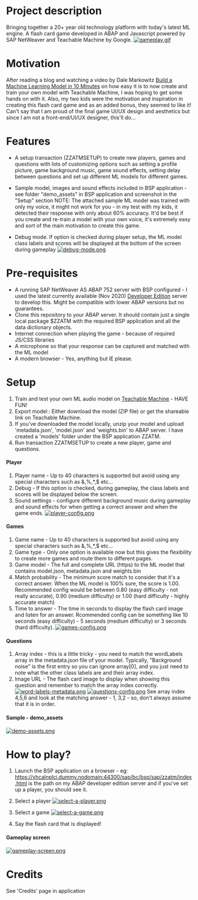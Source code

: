 # Project description
Bringing together a 20+ year old technology platform with today's latest ML engine. A flash card game developed in ABAP and Javascript powered by SAP NetWeaver and Teachable Machine by Google.
[![gameplay.gif](https://i.postimg.cc/vmCprrjH/gameplay.gif)](https://postimg.cc/KKrqFMxd)


# Motivation
After reading a blog and watching a video by Dale Markowitz [Build a Machine Learning Model in 10 Minutes](https://daleonai.com/ml-model-ten-mins) on how easy it is to now create and train your own model with Teachable Machine, I was hoping to get some hands on with it. Also, my two kids were the motivation and inspiration in creating this flash card game and as an added bonus, they seemed to like it! Can't say that I am proud of the final game UI/UX design and aesthetics but since I am not a front-end/UI/UX designer, this'll do...


# Features
- A setup transaction (ZZATMSETUP) to create new players, games and questions with lots of customizing options such as setting a profile picture, game background music, game sound effects, setting delay between questions and set up different ML models for different games.

- Sample model, images and sound effects included in BSP application - see folder "demo_assets" in BSP application and screenshot in the "Setup" section
NOTE: The attached sample ML model was trained with only my voice, it might not work for you - in my test with my kids, it detected their response with only about 60% accuracy. It'd be best if you create and re-train a model with your own voice, it's extremely easy and sort of the main motivation to create this game.

- Debug mode. If option is checked during player setup, the ML model class labels and scores will be displayed at the bottom of the screen during gameplay
[![debug-mode.png](https://i.postimg.cc/wBb0L91X/debug-mode.png)](https://postimg.cc/CZkGVTH5)


# Pre-requisites
- A running SAP NetWeaver AS ABAP 752 server with BSP configured - I used the latest currently available (Nov 2020) [Developer Edition](https://blogs.sap.com/2019/07/01/as-abap-752-sp04-developer-edition-to-download/) server to develop this. Might be compatible with lower ABAP versions but no guarantees.
- Clone this repository to your ABAP server. It should contain just a single local package $ZZATM with the required BSP application and all the data dictionary objects. 
- Internet connection when playing the game - because of required JS/CSS libraries
- A microphone so that your response can be captured and matched with the ML model
- A modern browser - Yes, anything but IE please.


# Setup
1. Train and test your own ML audio model on [Teachable Machine](https://teachablemachine.withgoogle.com/) - HAVE FUN!
2. Export model : Either download the model (ZIP file) or get the shareable link on Teachable Machine. 
3. If you've downloaded the model locally, unzip your model and upload 'metadata.json', 'model.json' and 'weights.bin' to ABAP server. I have created a 'models' folder under the BSP application ZZATM.
3. Run transaction ZZATMSETUP to create a new player, game and questions.

#### Player
1. Player name - Up to 40 characters is supported but avoid using any special characters such as &,%,*,$ etc...
2. Debug - If this option is checked, during gameplay, the class labels and scores will be displayed below the screen.
3. Sound settings - configure different background music during gameplay and sound effects for when getting a correct answer and when the game ends.
[![player-config.png](https://i.postimg.cc/hPn2RyTq/player-config.png)](https://postimg.cc/yWfmFTLf)

#### Games
1. Game name - Up to 40 characters is supported but avoid using any special characters such as &,%,*,$ etc...
2. Game type - Only one option is available now but this gives the flexibility to create more games and route them to different pages.
3. Game model - The full and complete URL (https) to the ML model that contains model.json, metadata.json and weights.bin
4. Match probability - The minimum score match to consider that it's a correct answer. When the ML model is 100% sure, the score is 1.00. Recommended config would be between 0.80 (easy difficulty - not really accurate), 0.90 (medium difficulty) or 1.00 (hard difficulty - highly accurate match)
5. Time to answer - The time in seconds to display the flash card image and listen for an answer. Rcommended config can be something like 10 seconds (easy difficulty) - 5 seconds (medium difficulty) or 3 seconds (hard difficulty).
[![games-config.png](https://i.postimg.cc/DwZd7tzR/games-config.png)](https://postimg.cc/Yh5m3DYx)

#### Questions
1. Array index - this is a little tricky - you need to match the wordLabels array in the metadata.json file of your model. Typically, "Background noise" is the first entry so you can ignore array[0], and you just need to note what the other class labels are and their array index.
2. Image URL - The flash card image to display when showing this question and remember to match the array index correctly. 
[![word-labels-metadata.png](https://i.postimg.cc/HxDHhpfm/word-labels-metadata.png)](https://postimg.cc/McDhc863)
[![questions-config.png](https://i.postimg.cc/vZW2VRyT/questions-config.png)](https://postimg.cc/k2gv0pBP)
See array index 4,5,6 and look at the matching answer - 1, 3,2 - so, don't always assume that it is in order.

#### Sample - demo_assets
[![demo-assets.png](https://i.postimg.cc/rwrGd5S9/demo-assets.png)](https://postimg.cc/qNp6ShDt)


# How to play?
1. Launch the BSP application on a browser - eg: https://vhcalnplci.dummy.nodomain:44300/sap/bc/bsp/sap/zzatm/index.html is the path on my ABAP developer edition server and if you've set up a player, you should see it.

2. Select a player
[![select-a-player.png](https://i.postimg.cc/cH8cb6xh/select-a-player.png)](https://postimg.cc/xJnHkfbN)

3. Select a game
[![select-a-game.png](https://i.postimg.cc/wvKN32z5/select-a-game.png)](https://postimg.cc/3yBNcgdW)

4. Say the flash card that is displayed!

#### Gameplay screen
[![gameplay-screen.png](https://i.postimg.cc/9X1PCz1L/gameplay-screen.png)](https://postimg.cc/V5r0Ffxt)

# Credits
See 'Credits' page in application
